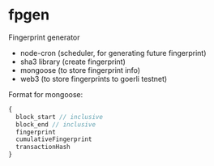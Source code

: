 # fpgen

Fingerprint generator

- node-cron (scheduler, for generating future fingerprint)
- sha3 library (create fingerprint)
- mongoose (to store fingerprint info)
- web3 (to store fingerprints to goerli testnet)

<!-- use block range (interval: 1000, dev: 10) -->

Format for mongoose:
```js
{
  block_start // inclusive
  block_end // inclusive
  fingerprint
  cumulativeFingerprint
  transactionHash
}
```
